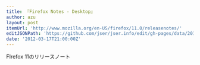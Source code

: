 ```yaml
---
title: 『Firefox Notes - Desktop』
author: azu
layout: post
itemUrl: 'http://www.mozilla.org/en-US/firefox/11.0/releasenotes/'
editJSONPath: 'https://github.com/jser/jser.info/edit/gh-pages/data/2012/03/index.json'
date: '2012-03-17T21:00:00Z'
---
```

FIrefox 11のリリースノート
